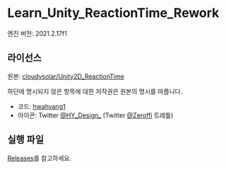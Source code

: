# Learn_Unity_ReactionTime_Rework

엔진 버전: 2021.2.17f1

## 라이선스

원본: [cloudysolar/Unity2D_ReactionTime](https://github.com/cloudysolar/Unity2D_ReactionTime)

하단에 명시되지 않은 항목에 대한 저작권은 원본의 명시를 따릅니다.

- 코드: [hwahyang1](https://github.com/hwahyang1)
- 아이콘: Twitter [@HY\_Design\_](https://twitter.com/HY_Design_) (Twitter [@Zeroffi](https://twitter.com/Zeroffi) 트레틀)


## 실행 파일

[Releases](https://github.com/hwahyang1/Learn_Unity_ReactionTime_Rework/releases)를 참고하세요.

